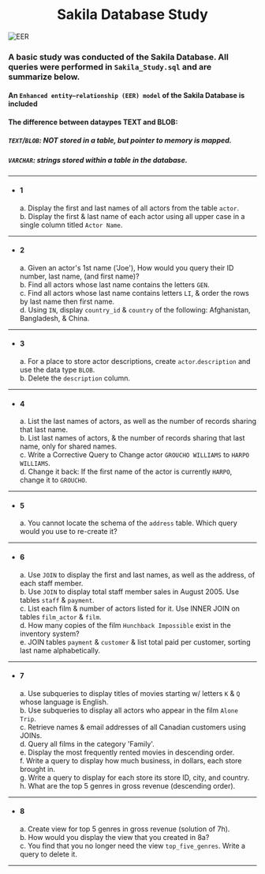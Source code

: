 <h1 align=center> Sakila Database Study </h1>

![EER](href='Sakila_Screenshot.jpg')

### A basic study was conducted of the Sakila Database.  All queries were performed in `Sakila_Study.sql` and are summarize below.  
#### An `Enhanced entity–relationship (EER) model` of the Sakila Database is included<br>
#### The difference between dataypes TEXT and BLOB:
 ##### `TEXT`/`BLOB`: NOT stored in a table, but pointer to memory is mapped. <br>
 ##### `VARCHAR`: strings stored within a table in the database. <br>

<hr>

- #### 1<br>
  a. Display the first and last names of all actors from the table `actor`.<br>
  b. Display the first & last name of each actor using all upper case in a single column titled `Actor Name`.<br>
<hr>

- #### 2<br>
  a. Given an actor's 1st name ('Joe'), How would you query their ID number, last name, (and first name)?<br>
  b. Find all actors whose last name contains the letters `GEN`.<br>
  c. Find all actors whose last name contains letters `LI`, & order the rows by last name then first name.<br>
  d. Using `IN`, display `country_id` & `country` of the following: Afghanistan, Bangladesh, & China.<br>
<hr>

- #### 3<br>
  a. For a place to store actor descriptions, create `actor`.`description` and use the data type `BLOB`.<br>
  b. Delete the `description` column.<br>
<hr>

- #### 4<br>
  a. List the last names of actors, as well as the number of records sharing that last name.<br>
  b. List last names of actors, & the number of records sharing that last name, only for shared names.<br>
  c. Write a Corrective Query to Change actor `GROUCHO WILLIAMS` to `HARPO WILLIAMS`.<br>
  d. Change it back: If the first name of the actor is currently `HARPO`, change it to `GROUCHO`.<br>
<hr>

- #### 5<br>
  a. You cannot locate the schema of the `address` table. Which query would you use to re-create it?<br>
<hr>

- #### 6<br>
  a. Use `JOIN` to display the first and last names, as well as the address, of each staff member.<br>
  b. Use `JOIN` to display total staff member sales in August 2005. Use tables `staff` & `payment`.<br>
  c. List each film & number of actors listed for it. Use INNER JOIN on tables `film_actor` & `film`.<br>
  d. How many copies of the film `Hunchback Impossible` exist in the inventory system?<br>
  e. JOIN tables `payment` & `customer` & list total paid per customer, sorting last name alphabetically.<br>
<hr>

- #### 7<br>
  a. Use subqueries to display titles of movies starting w/ letters `K` & `Q` whose language is English.<br>
  b. Use subqueries to display all actors who appear in the film `Alone Trip`.<br>
  c. Retrieve names & email addresses of all Canadian customers using JOINs.<br>
  d. Query all films in the category 'Family'.<br>
  e. Display the most frequently rented movies in descending order.<br>
  f. Write a query to display how much business, in dollars, each store brought in.<br>
  g. Write a query to display for each store its store ID, city, and country.<br>
  h. What are the top 5 genres in gross revenue (descending order).<br>
<hr>

- #### 8<br>
  a. Create view for top 5 genres in gross revenue (solution of 7h).<br>
  b. How would you display the view that you created in 8a?<br>
  c. You find that you no longer need the view `top_five_genres`. Write a query to delete it.<br>
  
<hr>
